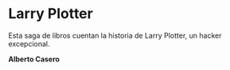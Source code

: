 # Larry Plotter

Esta saga de libros cuentan la historia de Larry Plotter, un hacker excepcional.

**Alberto Casero**
